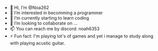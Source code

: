 - 👋 Hi, I’m @Noa262
- 👀 I’m interested in becomming a programmer
- 🌱 I’m currently starting to learn coding 
- 💞️ I’m looking to collaborate on ...
- 📫 You can reach me by discord: noah6353
- ⚡ Fun fact: I'm playing lot's of games and yet i manage to study along with playing acustic guitar.

<!---
Noa262/Noa262 is a ✨ special ✨ repository because its `README.md` (this file) appears on your GitHub profile.
You can click the Preview link to take a look at your changes.
--->
